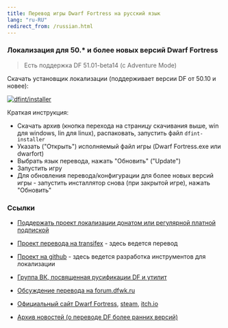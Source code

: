 ```yaml
---
title: Перевод игры Dwarf Fortress на русский язык
lang: "ru-RU"
redirect_from: /russian.html
---
```


### Локализация для 50.* и более новых версий Dwarf Fortress

> Есть поддержка DF 51.01-beta14 (с Adventure Mode)

Скачать установщик локализации (поддерживает версии DF от 50.10 и новее):

[![dfint/installer](https://img.shields.io/badge/dfint%2Finstaller-forestgreen?style=for-the-badge)
](https://github.com/dfint/installer/releases/latest)

Краткая инструкция:
- Скачать архив (кнопка перехода на страницу скачивания выше, win для windows, lin для linux), распаковать, запустить файл `dfint-installer`
- Указать ("Открыть") исполняемый файл игры (Dwarf Fortress.exe или dwarfort)
- Выбрать язык перевода, нажать "Обновить" ("Update")
- Запустить игру
- Для обновления перевода/конфигурации для более новых версий игры - запустить инсталлятор снова (при закрытой игре), нажать "Обновить"

### Ссылки

- [Поддержать проект локализации донатом или регулярной платной подпиской](https://boosty.to/dfrus)
- [Проект перевода на transifex](https://app.transifex.com/dwarf-fortress-translation/dwarf-fortress-steam) - здесь ведется перевод
- [Проект на github](https://github.com/dfint) - здесь ведется разработка инструментов для локализации

- [Группа ВК, посвященная русификации DF и утилит](https://vk.com/dfrus)
- [Обсуждение перевода на forum.dfwk.ru](http://forum.dfwk.ru/index.php/topic,204.0.html)
- [Официальный сайт Dwarf Fortress](https://bay12games.com/dwarves/), [steam](https://store.steampowered.com/app/975370/Dwarf_Fortress/), [itch.io](https://kitfoxgames.itch.io/dwarf-fortress)
- [Архив новостей (о переводе DF более ранних версий)](archive.md)
